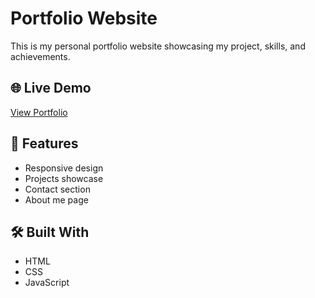 # Portfolio Website

This is my personal portfolio website showcasing my project, skills, and achievements.

## 🌐 Live Demo
[View Portfolio](https://username.github.io/portfolio/)

## 🚀 Features
- Responsive design
- Projects showcase
- Contact section
- About me page

## 🛠️ Built With
- HTML
- CSS
- JavaScript
